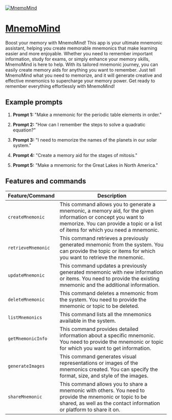 [![MnemoMind](https://files.oaiusercontent.com/file-56oRdDvZJ12UrrvtTI8bPQbq?se=2123-10-17T00%3A55%3A38Z&sp=r&sv=2021-08-06&sr=b&rscc=max-age%3D31536000%2C%20immutable&rscd=attachment%3B%20filename%3D6f49d3fc-22ec-4db5-bb90-ac60b373e17e.png&sig=pjsn0tZ0ErUTTXQLHCZD4M2BsJ/E9JW2XV14yJYGW3U%3D)](https://chat.openai.com/g/g-6KgPZM9jC-mnemomind)

# [MnemoMind](https://chat.openai.com/g/g-6KgPZM9jC-mnemomind)

Boost your memory with MnemoMind! This app is your ultimate mnemonic assistant, helping you create memorable mnemonics that make learning easier and more enjoyable. Whether you need to remember important information, study for exams, or simply enhance your memory skills, MnemoMind is here to help. With its tailored mnemonic journey, you can easily create memory aids for anything you want to remember. Just tell MnemoMind what you need to memorize, and it will generate creative and effective mnemonics to supercharge your memory power. Get ready to remember everything effortlessly with MnemoMind!

## Example prompts

1. **Prompt 1:** "Make a mnemonic for the periodic table elements in order."

2. **Prompt 2:** "How can I remember the steps to solve a quadratic equation?"

3. **Prompt 3:** "I need to memorize the names of the planets in our solar system."

4. **Prompt 4:** "Create a memory aid for the stages of mitosis."

5. **Prompt 5:** "Make a mnemonic for the Great Lakes in North America."


## Features and commands

| Feature/Command | Description |
| --- | --- |
| `createMnemonic` | This command allows you to generate a mnemonic, a memory aid, for the given information or concept you want to memorize. You can provide a topic or a list of items for which you need a mnemonic. |
| `retrieveMnemonic` | This command retrieves a previously generated mnemonic from the system. You can provide the topic or items for which you want to retrieve the mnemonic. |
| `updateMnemonic` | This command updates a previously generated mnemonic with new information or items. You need to provide the existing mnemonic and the additional information. |
| `deleteMnemonic` | This command deletes a mnemonic from the system. You need to provide the mnemonic or topic to be deleted. |
| `listMnemonics` | This command lists all the mnemonics available in the system. |
| `getMnemonicInfo` | This command provides detailed information about a specific mnemonic. You need to provide the mnemonic or topic for which you want to get information. |
| `generateImages` | This command generates visual representations or images of the mnemonics created. You can specify the format, size, and style of the images. |
| `shareMnemonic` | This command allows you to share a mnemonic with others. You need to provide the mnemonic or topic to be shared, as well as the contact information or platform to share it on. |